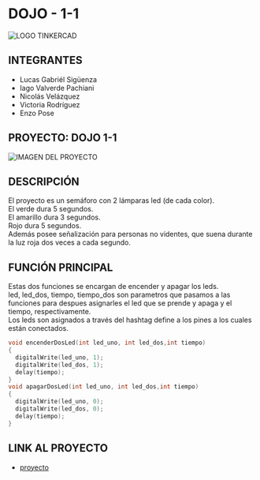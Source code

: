 # DOJO - 1-1 

![LOGO TINKERCAD](https://github.com/iagovalverde/EjemploDocumentacion/blob/main/img/ArduinoTinkercad.jpg)

## INTEGRANTES
* Lucas Gabriél Sigüenza
* Iago Valverde Pachiani
* Nicolás Velázquez
* Victoria Rodríguez
* Enzo Pose 

## PROYECTO: DOJO 1-1

![IMAGEN DEL PROYECTO](https://i.im.ge/2023/04/25/LbesZT.FotoFulvo.png)

## DESCRIPCIÓN

El proyecto es un semáforo con 2 lámparas led (de cada color). <br/>
El verde dura 5 segundos. <br/>
El amarillo dura 3 segundos. <br/>
Rojo dura 5 segundos.<br/>
Además posee señalización para personas no videntes, que suena durante la luz roja dos veces a cada segundo.

## FUNCIÓN PRINCIPAL

Estas dos funciones se encargan de encender y apagar los leds. <br/> 
led, led_dos, tiempo, tiempo_dos son parametros que pasamos a las funciones para despues asignarles el led que se prende y apaga y el tiempo, respectivamente. <br/>
Los leds son asignados a través del hashtag define a los pines a los cuales están conectados.

```C++ 
void encenderDosLed(int led_uno, int led_dos,int tiempo)
{
  digitalWrite(led_uno, 1);
  digitalWrite(led_dos, 1);
  delay(tiempo);
}
void apagarDosLed(int led_uno, int led_dos,int tiempo)
{
  digitalWrite(led_uno, 0);
  digitalWrite(led_dos, 0);
  delay(tiempo);
}

```

## LINK AL PROYECTO

* [proyecto](https://www.tinkercad.com/things/i2CBQSHZGLf-dojo-1-1/editel?sharecode=MPb9SxTbzHUjMsSWyZcr3BQnK4RgUTSg-Y6jfeaZM7s)
